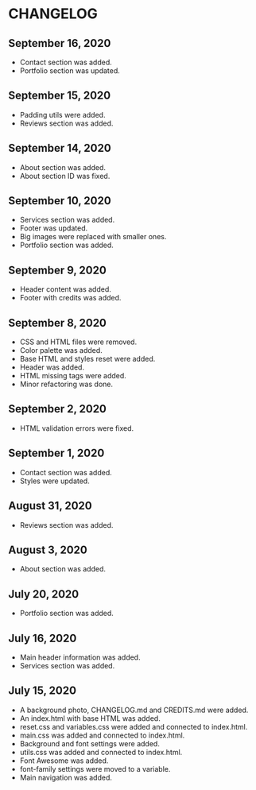 # CHANGELOG

## September 16, 2020
- Contact section was added.
- Portfolio section was updated.

## September 15, 2020
- Padding utils were added.
- Reviews section was added.

## September 14, 2020
- About section was added.
- About section ID was fixed.

## September 10, 2020
- Services section was added.
- Footer was updated.
- Big images were replaced with smaller ones.
- Portfolio section was added.

## September 9, 2020
- Header content was added.
- Footer with credits was added.

## September 8, 2020
- CSS and HTML files were removed.
- Color palette was added.
- Base HTML and styles reset were added.
- Header was added.
- HTML missing tags were added.
- Minor refactoring was done.

## September 2, 2020
- HTML validation errors were fixed.

## September 1, 2020
- Contact section was added.
- Styles were updated.

## August 31, 2020
- Reviews section was added.

## August 3, 2020
- About section was added.

## July 20, 2020
- Portfolio section was added.

## July 16, 2020
- Main header information was added.
- Services section was added.

## July 15, 2020
- A background photo, CHANGELOG.md and CREDITS.md were added.
- An index.html with base HTML was added.
- reset.css and variables.css were added and connected to index.html.
- main.css was added and connected to index.html.
- Background and font settings were added.
- utils.css was added and connected to index.html.
- Font Awesome was added.
- font-family settings were moved to a variable.
- Main navigation was added.

